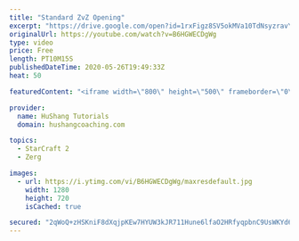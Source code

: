```yaml
---
title: "Standard ZvZ Opening"
excerpt: "https://drive.google.com/open?id=1rxFigz8SV5okMVa10TdNsyzravYgkTjE  Interested in lessons? Email Devon directly at hushangtutorials@outlook.com ------------------------------------------------------------------------------------------------------- Want to support HuShang Tutorials directly? Patreon is"
originalUrl: https://youtube.com/watch?v=B6HGWECDgWg
type: video
price: Free
length: PT10M15S
publishedDateTime: 2020-05-26T19:49:33Z
heat: 50

featuredContent: "<iframe width=\"800\" height=\"500\" frameborder=\"0\" src=\"https://www.youtube.com/embed/B6HGWECDgWg\" allow=\"accelerometer; autoplay; encrypted-media; gyroscope; picture-in-picture\" allowfullscreen></iframe>"

provider:
  name: HuShang Tutorials
  domain: hushangcoaching.com

topics:
  - StarCraft 2
  - Zerg

images:
  - url: https://i.ytimg.com/vi/B6HGWECDgWg/maxresdefault.jpg
    width: 1280
    height: 720
    isCached: true

secured: "2qWoQ+zHSKniF8dXqjpKEw7HYUW3kJR711Hune6lfaO2HRfyqpbnC9UsWKYd605ViatWHarIL0oR66eeZKbLHjKyPnWxUVBY0Ny4WQQHd6R5lTcw7FRgU/9xAnbO8c+ljxjN4vPdHWVWvAiTf73Ziit/alZMEpXxCkxFT0XTCi6z9VsSI2oBE/eBplEF8ewG4N+zqZeJkngCNThUJm2Y5sqMUEuUmmcJ7QSUwI7fremMW9F7TnkUJs/Z80rkYT2kmiQuNTYI9uKP8vDFIe7Gz/x6QAZzyLUjD5p3ibDO8+M4h0whenhU6+jB02v+Mz2R23Rvt2R377Q3eyHEmE7tM6Y/HcfhLedydp0T4bfKiH+NT+3yc2uXbSRb1zD8HDcvh7uO4jOJvzdkeCdrIkXi2g/mGBElFJ0rRZnYxV0fT0k=;20q/bmlhnyLumGsC9Di2dA=="
---
```


